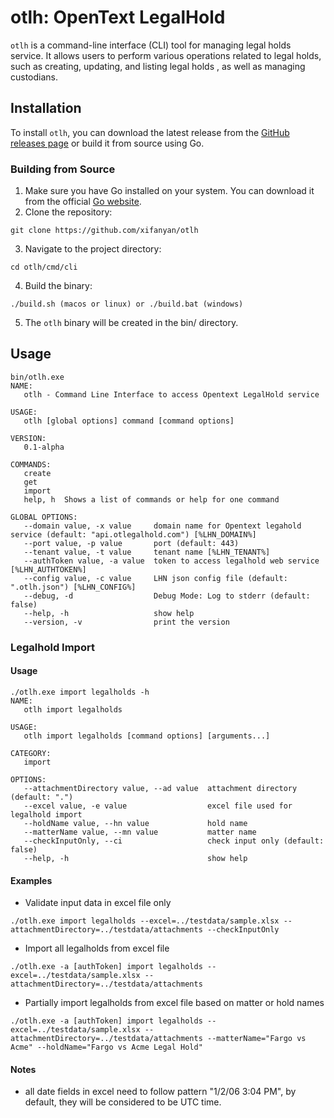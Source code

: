 # otlh: OpenText LegalHold

`otlh` is a command-line interface (CLI) tool for managing legal holds service. It allows users to perform various operations related to legal holds, such as creating, updating, and listing legal holds , as well as managing custodians.

## Installation

To install `otlh`, you can download the latest release from the [GitHub releases page](https://github.com/xifanyan/otlh/releases) or build it from source using Go.

### Building from Source

1. Make sure you have Go installed on your system. You can download it from the official [Go website](https://golang.org/dl/).
2. Clone the repository: 
```
git clone https://github.com/xifanyan/otlh
```
3. Navigate to the project directory:
```
cd otlh/cmd/cli
```
4. Build the binary:
```
./build.sh (macos or linux) or ./build.bat (windows)
```
5. The `otlh` binary will be created in the bin/ directory.

## Usage
```
bin/otlh.exe
NAME:
   otlh - Command Line Interface to access Opentext LegalHold service

USAGE:
   otlh [global options] command [command options] 

VERSION:
   0.1-alpha

COMMANDS:
   create   
   get      
   import   
   help, h  Shows a list of commands or help for one command

GLOBAL OPTIONS:
   --domain value, -x value     domain name for Opentext legahold service (default: "api.otlegalhold.com") [%LHN_DOMAIN%]
   --port value, -p value       port (default: 443)
   --tenant value, -t value     tenant name [%LHN_TENANT%]
   --authToken value, -a value  token to access legalhold web service [%LHN_AUTHTOKEN%]
   --config value, -c value     LHN json config file (default: ".otlh.json") [%LHN_CONFIG%]
   --debug, -d                  Debug Mode: Log to stderr (default: false)
   --help, -h                   show help
   --version, -v                print the version
```

### Legalhold Import
#### Usage
```
./otlh.exe import legalholds -h
NAME:
   otlh import legalholds

USAGE:
   otlh import legalholds [command options] [arguments...]

CATEGORY:
   import

OPTIONS:
   --attachmentDirectory value, --ad value  attachment directory (default: ".")
   --excel value, -e value                  excel file used for legalhold import
   --holdName value, --hn value             hold name
   --matterName value, --mn value           matter name
   --checkInputOnly, --ci                   check input only (default: false)
   --help, -h                               show help
```
#### Examples
- Validate input data in excel file only
```
./otlh.exe import legalholds --excel=../testdata/sample.xlsx --attachmentDirectory=../testdata/attachments --checkInputOnly
```

- Import all legalholds from excel file
```
./otlh.exe -a [authToken] import legalholds --excel=../testdata/sample.xlsx --attachmentDirectory=../testdata/attachments
```

- Partially import legalholds from excel file based on matter or hold names
```
./otlh.exe -a [authToken] import legalholds --excel=../testdata/sample.xlsx --attachmentDirectory=../testdata/attachments --matterName="Fargo vs Acme" --holdName="Fargo vs Acme Legal Hold"
```

#### Notes
- all date fields in excel need to follow pattern "1/2/06 3:04 PM", by default, they will be considered to be UTC time.